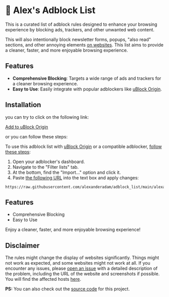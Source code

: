 # 🛑 Alex's Adblock List

This is a curated list of adblock rules designed to enhance your browsing experience by blocking ads, trackers, and other unwanted web content.

This will also intentionally block newsletter forms, popups, "also read" sections, and other annoying elements [on websites](hosts.md).
This list aims to provide a cleaner, faster, and more enjoyable browsing experience.

## Features

- **Comprehensive Blocking**: Targets a wide range of ads and trackers for a cleaner browsing experience.
- **Easy to Use**: Easily integrate with popular adblockers like [uBlock Origin](https://ublockorigin.com/).


## Installation

you can try to click on the following link:

[Add to uBlock Origin](abp:subscribe?location=https://alexanderadam.github.io/adblock_list/alexanderadam.txt&title=AlexsList)

or you can follow these steps:

To use this adblock list with [uBlock Origin](https://ublockorigin.com/) or a compatible adblocker, [follow these steps](https://github.com/gorhill/uBlock/wiki/Dashboard:-Filter-lists#adding-manually):

1. Open your adblocker's dashboard.
2. Navigate to the "Filter lists" tab.
3. At the bottom, find the "Import..." option and click it.
4. Paste [the following URL](https://raw.githubusercontent.com/alexanderadam/adblock_list/main/alexanderadam.txt) into the text box and apply changes:

```
https://raw.githubusercontent.com/alexanderadam/adblock_list/main/alexanderadam.txt
```

## Features

- Comprehensive Blocking
- Easy to Use

Enjoy a cleaner, faster, and more enjoyable browsing experience!

## Disclaimer

The rules might change the display of websites significantly. Things might not work as expected, and some websites might not work at all. If you encounter any issues, please [open an issue](https://github.com/alexanderadam/adblock_list/issues/new) with a detailed description of the problem, including the URL of the website and screenshots if possible.
You will find the affected hosts [here](hosts.md).

**PS:** You can also check out the [source code](https://github.com/alexanderadam/adblock_list) for this project.

